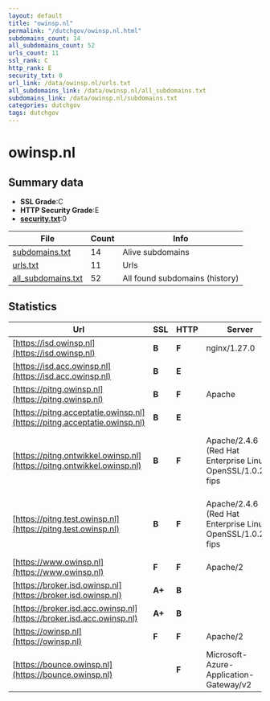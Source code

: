 ```yaml
---
layout: default
title: "owinsp.nl"
permalink: "/dutchgov/owinsp.nl.html"
subdomains_count: 14
all_subdomains_count: 52
urls_count: 11
ssl_rank: C
http_rank: E
security_txt: 0
url_link: /data/owinsp.nl/urls.txt
all_subdomains_link: /data/owinsp.nl/all_subdomains.txt
subdomains_link: /data/owinsp.nl/subdomains.txt
categories: dutchgov
tags: dutchgov
---
```



# owinsp.nl
## Summary data


 - **SSL Grade**:C
 - **HTTP Security Grade**:E
 - **[security.txt](https://www.digitaleoverheid.nl/nieuws/standaard-security-txt-nu-verplicht-voor-overheid/)**:0


| File       | Count | Info |
|------------|-------|------|
|[subdomains.txt](/DutchGovScope/data/owinsp.nl/subdomains.txt)|14|Alive subdomains|
|[urls.txt](/DutchGovScope/data/owinsp.nl/urls.txt)|11|Urls|
|[all_subdomains.txt](/DutchGovScope/data/owinsp.nl/all_subdomains.txt)|52|All found subdomains (history)|


## Statistics


| Url | SSL | HTTP | Server | Cookie | HSTS | CORS | CTO | CSP | XFO | XXP | RP |FP| Tech |Title |
|--------|-------|-------|------|------|------|------|------|------|------|------|------|------|------|------|
|[https://isd.owinsp.nl](https://isd.owinsp.nl)| **B**| **F**|nginx/1.27.0| | | | | | | | :white_check_mark: | |HSTS Nginx:1.27.0|IVHO - ISD4|
|[https://isd.acc.owinsp.nl](https://isd.acc.owinsp.nl)| **B**| **E**|| | | | | | | | :white_check_mark: | |HSTS|IVHO - ISD4|
|[https://pitng.owinsp.nl](https://pitng.owinsp.nl)| **B**| **F**|Apache| | | | | | | | :white_check_mark: | |Apache HTTP Server HSTS|Toezichtresultat...|
|[https://pitng.acceptatie.owinsp.nl](https://pitng.acceptatie.owinsp.nl)| **B**| **E**|| | | | | | | | :white_check_mark: | |HSTS|404 Not Found|
|[https://pitng.ontwikkel.owinsp.nl](https://pitng.ontwikkel.owinsp.nl)| **B**| **F**|Apache/2.4.6 (Red Hat Enterprise Linux) OpenSSL/1.0.2k-fips| | | | | | | | :white_check_mark: | |Apache HTTP Server:2.4.6 Bloomreach HSTS OpenSSL:1.0.2k Red Hat|ONTWIKKEL Onderh...|
|[https://pitng.test.owinsp.nl](https://pitng.test.owinsp.nl)| **B**| **F**|Apache/2.4.6 (Red Hat Enterprise Linux) OpenSSL/1.0.2k-fips| | | | | | | | :white_check_mark: | |Apache HTTP Server:2.4.6 Bloomreach HSTS OpenSSL:1.0.2k Red Hat|TEST Onderhoud -...|
|[https://www.owinsp.nl](https://www.owinsp.nl)| **F**| **F**|Apache/2| | | | | | | | :white_check_mark: | |Apache HTTP Server:2|301 Moved Perman...|
|[https://broker.isd.owinsp.nl](https://broker.isd.owinsp.nl)| **A+**| **B**|| |:white_check_mark: | | | | | | :white_check_mark: | |HSTS||
|[https://broker.isd.acc.owinsp.nl](https://broker.isd.acc.owinsp.nl)| **A+**| **B**|| |:white_check_mark: | | | | | | :white_check_mark: | |HSTS||
|[https://owinsp.nl](https://owinsp.nl)| **F**| **F**|Apache/2| | | | | | | | :white_check_mark: | |Apache HTTP Server:2|301 Moved Perman...|
|[https://bounce.owinsp.nl](https://bounce.owinsp.nl)| | **F**|Microsoft-Azure-Application-Gateway/v2| | | | | | | | :white_check_mark: | ||404 Not Found|

